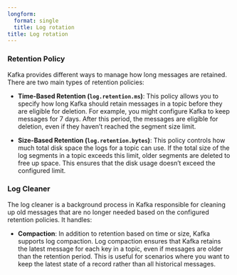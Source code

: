 ```yaml
---
longform:
  format: single
  title: Log rotation
title: Log rotation
---
```


###  **Retention Policy**

Kafka provides different ways to manage how long messages are retained. There are two main types of retention policies:

- **Time-Based Retention (`log.retention.ms`)**: This policy allows you to specify how long Kafka should retain messages in a topic before they are eligible for deletion. For example, you might configure Kafka to keep messages for 7 days. After this period, the messages are eligible for deletion, even if they haven’t reached the segment size limit.
    
- **Size-Based Retention (`log.retention.bytes`)**: This policy controls how much total disk space the logs for a topic can use. If the total size of the log segments in a topic exceeds this limit, older segments are deleted to free up space. This ensures that the disk usage doesn’t exceed the configured limit.
    

### **Log Cleaner**

The log cleaner is a background process in Kafka responsible for cleaning up old messages that are no longer needed based on the configured retention policies. It handles:

- **Compaction**: In addition to retention based on time or size, Kafka supports log compaction. Log compaction ensures that Kafka retains the latest message for each key in a topic, even if messages are older than the retention period. This is useful for scenarios where you want to keep the latest state of a record rather than all historical messages.